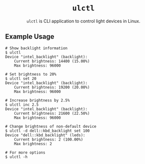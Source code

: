 <div align="center">

# `ulctl`

`ulctl` is CLI application to control light devices in Linux.

</div>

## Example Usage
```shell
# Show backlight information
$ ulctl
Device "intel_backlight" (backlight):
    Current brightness: 14400 (15.00%)
    Max brightness: 96000

# Set brightness to 20%
$ ulctl set 20
Device "intel_backlight" (backlight):
    Current brightness: 19200 (20.00%)
    Max brightness: 96000

# Increase brightness by 2.5%
$ ulctl inc 2.5
Device "intel_backlight" (backlight):
    Current brightness: 21600 (22.50%)
    Max brightness: 96000

# Change brightness of non-default device
$ ulctl -d dell::kbd_backlight set 100
Device "dell::kbd_backlight" (leds):
    Current brightness: 2 (100.00%)
    Max brightness: 2

# For more options
$ ulctl -h
```
